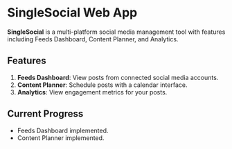 ﻿# SingleSocial Web App

**SingleSocial** is a multi-platform social media management tool with features including Feeds Dashboard, Content Planner, and Analytics.

## Features
1. **Feeds Dashboard**: View posts from connected social media accounts.
2. **Content Planner**: Schedule posts with a calendar interface.
3. **Analytics**: View engagement metrics for your posts.

## Current Progress
- Feeds Dashboard implemented.
- Content Planner implemented.
